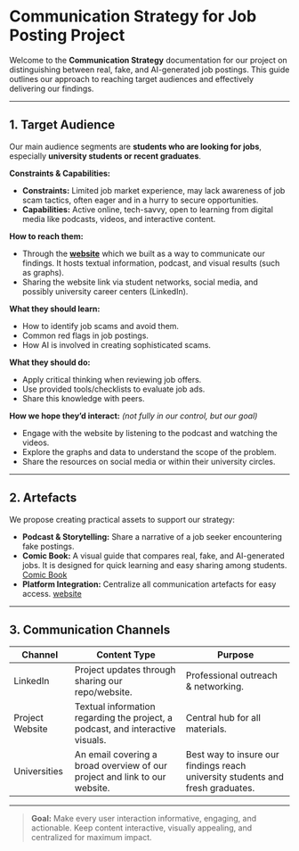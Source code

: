 # Communication Strategy for Job Posting Project

Welcome to the **Communication Strategy** documentation for our project on
distinguishing between real, fake, and AI-generated job postings. This guide
outlines our approach to reaching target audiences and effectively delivering
our findings.

---

## 1. Target Audience

Our main audience segments are **students who are looking for jobs**,
 especially **university students or recent graduates**.

**Constraints & Capabilities:**  

- **Constraints:** Limited job market experience, may lack awareness of job scam
   tactics, often eager and in a hurry to secure opportunities.  
- **Capabilities:** Active online, tech-savvy, open to learning from digital
   media like podcasts, videos, and interactive content.  

**How to reach them:**  

- Through the [**website**](https://detect-job-posts-intheageof-ai.netlify.app/)
which we built as a way to communicate our findings. It hosts textual
information, podcast, and visual results (such as graphs).
- Sharing the website link via student networks, social media, and possibly university
career centers (LinkedIn).

**What they should learn:**  

- How to identify job scams and avoid them.  
- Common red flags in job postings.  
- How AI is involved in creating sophisticated scams.  

**What they should do:**  

- Apply critical thinking when reviewing job offers.  
- Use provided tools/checklists to evaluate job ads.  
- Share this knowledge with peers.  

**How we hope they’d interact:** *(not fully in our control, but our goal)*  

- Engage with the website by listening to the podcast and watching the videos.  
- Explore the graphs and data to understand the scope of the problem.  
- Share the resources on social media or within their university circles.  

---

## 2. Artefacts

We propose creating practical assets to support our strategy:  

- **Podcast & Storytelling:** Share a narrative of a job seeker encountering fake
   postings.  
- **Comic Book:** A visual guide that compares real, fake, and AI-generated
  jobs. It is designed for quick learning and easy sharing among students.
  [Comic Book](:\Users\DELL\ET6-CDSP-group-21-repo\5_communication_strategy\comicbook)
- **Platform Integration:** Centralize all communication artefacts for easy access.
  [website](https://detect-job-posts-intheageof-ai.netlify.app/)

---

## 3. Communication Channels

<!-- markdownlint-disable MD013 -->
| Channel         | Content Type                                      | Purpose                                      |
|-----------------|---------------------------------------------------|----------------------------------------------|
| LinkedIn        | Project updates through sharing our repo/website. | Professional outreach & networking.           |
| Project Website | Textual information regarding the project, a podcast, and interactive visuals. | Central hub for all materials.                 |
| Universities | An email covering a broad overview of our project and link to our website. | Best way to insure our findings reach university students and fresh graduates. |
<!-- markdownlint-enable MD013 -->  

---

> **Goal:** Make every user interaction informative, engaging, and actionable.
> Keep content interactive, visually appealing, and centralized for maximum impact.
